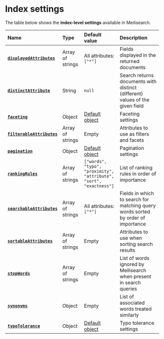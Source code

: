 # Index settings

The table below shows the **index-level settings** available in Meilisearch.

| Name                                                                           | Type             | Default value                                                                                    | Description                                                                      |
| :----------------------------------------------------------------------------- | :--------------- | :----------------------------------------------------------------------------------------------- | :------------------------------------------------------------------------------- |
| **[`displayedAttributes`](/reference/api/settings.md#displayed-attributes)**   | Array of strings | All attributes: `["*"]`                                                                          | Fields displayed in the returned documents                                       |
| **[`distinctAttribute`](/reference/api/settings.md#distinct-attribute)**       | String           | `null`                                                                                           | Search returns documents with distinct (different) values of the given field     |
| **[`faceting`](/reference/api/settings.md#faceting)**                          | Object           | [Default object](#faceting-object)                                                               | Faceting settings                                                                |
| **[`filterableAttributes`](/reference/api/settings.md#filterable-attributes)** | Array of strings | Empty                                                                                            | Attributes to use as filters and facets                                          |
| **[`pagination`](/reference/api/settings.md#pagination)**                      | Object           | [Default object](#pagination-object)                                                             | Pagination settings                                                              |
| **[`rankingRules`](/reference/api/settings.md#ranking-rules)**                 | Array of strings | `["words",`</br>`"typo",`</br>`"proximity",`</br>`"attribute",`</br>`"sort",`</br>`"exactness"]` | List of ranking rules in order of importance                                     |
| **[`searchableAttributes`](/reference/api/settings.md#searchable-attributes)** | Array of strings | All attributes: `["*"]`                                                                          | Fields in which to search for matching query words sorted by order of importance |
| **[`sortableAttributes`](/reference/api/settings.md#sortable-attributes)**     | Array of strings | Empty                                                                                            | Attributes to use when sorting search results                                    |
| **[`stopWords`](/reference/api/settings.md#stop-words)**                       | Array of strings | Empty                                                                                            | List of words ignored by Meilisearch when present in search queries              |
| **[`synonyms`](/reference/api/settings.md#synonyms)**                          | Object           | Empty                                                                                            | List of associated words treated similarly                                       |
| **[`typoTolerance`](/reference/api/settings.md#typo-tolerance)**               | Object           | [Default object](#typo-tolerance-object)                                                         | Typo tolerance settings                                                          |
